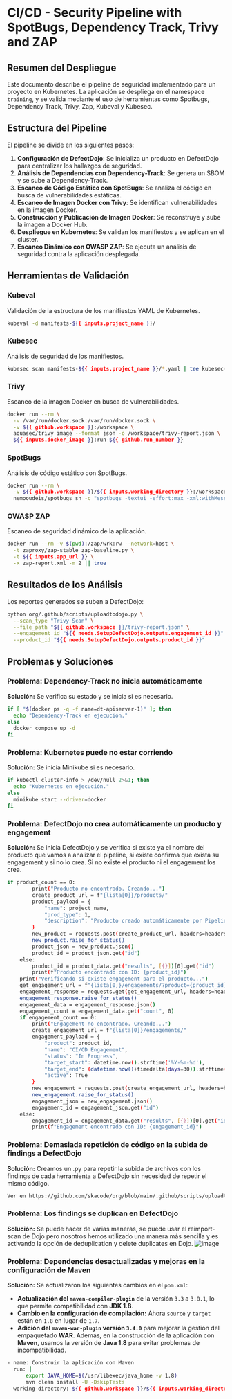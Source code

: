 # CI/CD - Security Pipeline with SpotBugs, Dependency Track, Trivy and ZAP

## Resumen del Despliegue

Este documento describe el pipeline de seguridad implementado para un proyecto en Kubernetes. La aplicación se despliega en el namespace `training`, y se valida mediante el uso de herramientas como Spotbugs, Dependency Track, Trivy, Zap, Kubeval y Kubesec.

## Estructura del Pipeline

El pipeline se divide en los siguientes pasos:

1. **Configuración de DefectDojo**: Se inicializa un producto en DefectDojo para centralizar los hallazgos de seguridad.
2. **Análisis de Dependencias con Dependency-Track**: Se genera un SBOM y se sube a Dependency-Track.
3. **Escaneo de Código Estático con SpotBugs**: Se analiza el código en busca de vulnerabilidades estáticas.
4. **Escaneo de Imagen Docker con Trivy**: Se identifican vulnerabilidades en la imagen Docker.
5. **Construcción y Publicación de Imagen Docker**: Se reconstruye y sube la imagen a Docker Hub.
6. **Despliegue en Kubernetes**: Se validan los manifiestos y se aplican en el cluster.
7. **Escaneo Dinámico con OWASP ZAP**: Se ejecuta un análisis de seguridad contra la aplicación desplegada.

## Herramientas de Validación

### Kubeval
Validación de la estructura de los manifiestos YAML de Kubernetes.
```sh
kubeval -d manifests-${{ inputs.project_name }}/
```

### Kubesec
Análisis de seguridad de los manifiestos.
```sh
kubesec scan manifests-${{ inputs.project_name }}/*.yaml | tee kubesec-output.json
```

### Trivy
Escaneo de la imagen Docker en busca de vulnerabilidades.
```sh
docker run --rm \
  -v /var/run/docker.sock:/var/run/docker.sock \
  -v ${{ github.workspace }}:/workspace \
  aquasec/trivy image --format json -o /workspace/trivy-report.json \
  ${{ inputs.docker_image }}:run-${{ github.run_number }}
```

### SpotBugs
Análisis de código estático con SpotBugs.
```sh
docker run --rm \
  -v ${{ github.workspace }}/${{ inputs.working_directory }}:/workspace \
  nemooudeis/spotbugs sh -c "spotbugs -textui -effort:max -xml:withMessages -output /workspace/spotbugsXml.xml /workspace/target/classes"
```

### OWASP ZAP
Escaneo de seguridad dinámico de la aplicación.
```sh
docker run --rm -v $(pwd):/zap/wrk:rw --network=host \
  -t zaproxy/zap-stable zap-baseline.py \
  -t ${{ inputs.app_url }} \
  -x zap-report.xml -m 2 || true
```

## Resultados de los Análisis

Los reportes generados se suben a DefectDojo:

```sh
python org/.github/scripts/uploadtodojo.py \
  --scan_type "Trivy Scan" \
  --file_path "${{ github.workspace }}/trivy-report.json" \
  --engagement_id "${{ needs.SetupDefectDojo.outputs.engagement_id }}" \
  --product_id "${{ needs.SetupDefectDojo.outputs.product_id }}"
```
## Problemas y Soluciones

### Problema: Dependency-Track no inicia automáticamente
**Solución:** Se verifica su estado y se inicia si es necesario.
```sh
if [ "$(docker ps -q -f name=dt-apiserver-1)" ]; then
  echo "Dependency-Track en ejecución."
else
  docker compose up -d
fi
```

### Problema: Kubernetes puede no estar corriendo
**Solución:** Se inicia Minikube si es necesario.
```sh
if kubectl cluster-info > /dev/null 2>&1; then
  echo "Kubernetes en ejecución."
else
  minikube start --driver=docker
fi
```

### Problema: DefectDojo no crea automáticamente un producto y engagement
**Solución:** Se inicia DefectDojo y se verifica si existe ya el nombre del producto que vamos a analizar el pipeline, si existe confirma que exista su engagement y si no lo crea. Si no existe el producto ni el engagement los crea.
```sh
if product_count == 0:
        print("Producto no encontrado. Creando...")
        create_product_url = f"{lista[0]}/products/"
        product_payload = {
            "name": project_name,
            "prod_type": 1,
            "description": "Producto creado automáticamente por Pipeline"
        }
        new_product = requests.post(create_product_url, headers=headers, json=product_payload)
        new_product.raise_for_status()
        product_json = new_product.json()
        product_id = product_json.get("id")
    else:
        product_id = product_data.get("results", [{}])[0].get("id")
        print(f"Producto encontrado con ID: {product_id}")
    print("Verificando si existe engagement para el producto...")
    get_engagement_url = f"{lista[0]}/engagements/?product={product_id}"
    engagement_response = requests.get(get_engagement_url, headers=headers)
    engagement_response.raise_for_status()
    engagement_data = engagement_response.json()
    engagement_count = engagement_data.get("count", 0)
    if engagement_count == 0:
        print("Engagement no encontrado. Creando...")
        create_engagement_url = f"{lista[0]}/engagements/"
        engagement_payload = {
            "product": product_id,
            "name": "CI/CD Engagement",
            "status": "In Progress",
            "target_start": datetime.now().strftime('%Y-%m-%d'),
            "target_end": (datetime.now()+timedelta(days=30)).strftime('%Y-%m-%d'),
            "active": True
        }
        new_engagement = requests.post(create_engagement_url, headers=headers, json=engagement_payload)
        new_engagement.raise_for_status()
        engagement_json = new_engagement.json()
        engagement_id = engagement_json.get("id")
    else:
        engagement_id = engagement_data.get("results", [{}])[0].get("id")
        print(f"Engagement encontrado con ID: {engagement_id}")
```

### Problema: Demasiada repetición de código en la subida de findings a DefectDojo
**Solución:** Creamos un .py para repetir la subida de archivos con los findings de cada herramienta a DefectDojo sin necesidad de repetir el mismo código.
```sh
Ver en https://github.com/skacode/org/blob/main/.github/scripts/uploadtodojo.py
```

### Problema: Los findings se duplican en DefectDojo
**Solución:** Se puede hacer de varias maneras, se puede usar el reimport-scan de Dojo pero nosotros hemos utilizado una manera más sencilla y es activando la opción de deduplication y delete duplicates en Dojo.
![image](https://github.com/user-attachments/assets/ae40ee9a-bab4-439a-92f0-bf7554b9b5dc)

### Problema: Dependencias desactualizadas y mejoras en la configuración de Maven
**Solución:** Se actualizaron los siguientes cambios en el `pom.xml`:
- **Actualización del `maven-compiler-plugin`** de la versión `3.3` a `3.8.1`, lo que permite compatibilidad con **JDK 1.8**.
- **Cambio en la configuración de compilación:** Ahora `source` y `target` están en `1.8` en lugar de `1.7`.
- **Adición del `maven-war-plugin` versión `3.4.0`** para mejorar la gestión del empaquetado **WAR**.
Además, en la construcción de la aplicación con **Maven**, usamos la versión de **Java 1.8** para evitar problemas de incompatibilidad.

```sh
- name: Construir la aplicación con Maven
  run: |
      export JAVA_HOME=$(/usr/libexec/java_home -v 1.8)
      mvn clean install -U -DskipTests
  working-directory: ${{ github.workspace }}/${{ inputs.working_directory }}
```




